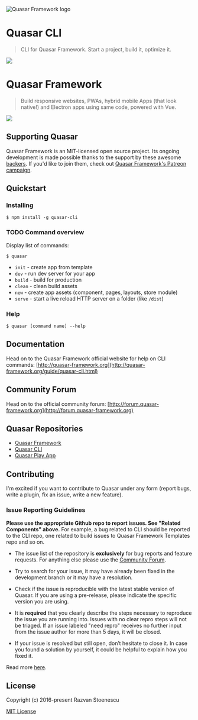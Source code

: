 ![Quasar Framework logo](https://cdn.rawgit.com/quasarframework/quasar-art/863c14bd/dist/svg/quasar-logo-full-inline.svg)

# Quasar CLI
> CLI for Quasar Framework. Start a project, build it, optimize it.

<a href="https://badge.fury.io/js/quasar-cli"><img src="https://badge.fury.io/js/quasar-cli.svg"></a>

# Quasar Framework
> Build responsive websites, PWAs, hybrid mobile Apps (that look native!) and Electron apps using same code, powered with Vue.

<a href="https://badge.fury.io/js/quasar-framework"><img src="https://badge.fury.io/js/quasar-framework.svg"></a>

## Supporting Quasar
Quasar Framework is an MIT-licensed open source project. Its ongoing development is made possible thanks to the support by these awesome [backers](https://github.com/rstoenescu/quasar-framework/blob/dev/backers.md). If you'd like to join them, check out [Quasar Framework's Patreon campaign](https://www.patreon.com/quasarframework).

## Quickstart

### Installing

`$ npm install -g quasar-cli`

### TODO Command overview

Display list of commands:

`$ quasar`

- `init` - create app from template
- `dev` - run dev server for your app
- `build` - build for production
- `clean` - clean build assets
- `new` - create app assets (component, pages, layouts, store module)
- `serve` - start a live reload HTTP server on a folder (like `/dist`)

### Help

`$ quasar [command name] --help`

<!--
### Create App

Initializes an App folder with a starter kit boilerplate.

`$ quasar init [template name] <folder-name>`

By omitting the `template name` parameter the CLI will detect latest App template and generate the App folder with it.

By convention, templates follow the syntax `v[number]`, where `number` is 1, 2, 3…

The number designates the major version of Quasar you are using.
Currently, `v1` is available for Vue 1 and `v2` for Vue 2.

#### Advanced options

By default, the repo [rstoenescu/quasar-templates](https://github.com/rstoenescu/quasar-templates) will be used
as the template source, retrieving the branch of the named template.

You can substitute with your own github account, to use your custom `quasar-templates` repo:

`$ quasar init [template name] @<account>` example: `$ quasar init v2 @asmith`

Specify your own specific github repo:

`$ quasar init [template name] @<account/repo>` example: `$ quasar init v2 @asmith/Qtemplates`

The "full monty":

`$ quasar init [template name] <folder-name> <account/repo>` example: `$ quasar init v2 ny-app @asmith`

### Wrap application

Wrap with [Cordova](https://www.npmjs.com/package/cordova) (optionally with Crosswalk WebView plugin for Android Apps)

`quasar wrap cordova`

Wrap with [electron](http://electron.atom.io/) for cross-platform desktop apps

`quasar wrap electron`
-->

## Documentation

Head on to the Quasar Framework official website for help on CLI commands: [http://quasar-framework.org](http://quasar-framework.org/guide/quasar-cli.html)

## Community Forum

Head on to the official community forum: [http://forum.quasar-framework.org](http://forum.quasar-framework.org)

## Quasar Repositories

* [Quasar Framework](https://github.com/rstoenescu/quasar-framework)
* [Quasar CLI](https://github.com/rstoenescu/quasar-cli)
* [Quasar Play App](https://github.com/rstoenescu/quasar-play)

## Contributing

I'm excited if you want to contribute to Quasar under any form (report bugs, write a plugin, fix an issue, write a new feature).

### Issue Reporting Guidelines

**Please use the appropriate Github repo to report issues. See "Related Components" above.** For example, a bug related to CLI should be reported to the CLI repo, one related to build issues to Quasar Framework Templates repo and so on.

- The issue list of the repository is **exclusively** for bug reports and feature requests. For anything else please use the [Community Forum](http://forum.quasar-framework.org).

- Try to search for your issue, it may have already been fixed in the development branch or it may have a resolution.

- Check if the issue is reproducible with the latest stable version of Quasar. If you are using a pre-release, please indicate the specific version you are using.

- It is **required** that you clearly describe the steps necessary to reproduce the issue you are running into. Issues with no clear repro steps will not be triaged. If an issue labeled "need repro" receives no further input from the issue author for more than 5 days, it will be closed.

- If your issue is resolved but still open, don’t hesitate to close it. In case you found a solution by yourself, it could be helpful to explain how you fixed it.

Read more [here](http://quasar-framework.org/guide/contributing.html).

## License

Copyright (c) 2016-present Razvan Stoenescu

[MIT License](http://en.wikipedia.org/wiki/MIT_License)

